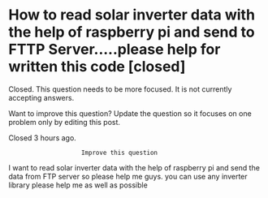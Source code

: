 
# How to read solar inverter data with the help of raspberry pi and send to FTTP Server.....please help for written this code [closed]







Closed. This question needs to be more focused. It is not currently accepting answers.
                        
                    










Want to improve this question? Update the question so it focuses on one problem only by editing this post.


Closed 3 hours ago.







                        Improve this question
                    



I want to read solar inverter data with the help of raspberry pi and send the data from FTP server so please help me guys. you can use any inverter library
please help me as well as possible

        
